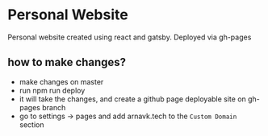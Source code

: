 # Personal Website 
Personal website created using react and gatsby. Deployed via gh-pages

## how to make changes?
- make changes on master 
- run npm run deploy
- it will take the changes, and create a github page deployable site on gh-pages branch
- go to settings -> pages and add arnavk.tech to the `Custom Domain` section
